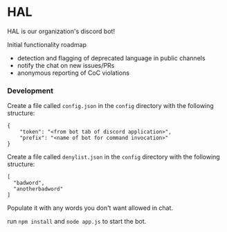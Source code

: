 # HAL

HAL is our organization's discord bot! 

Initial functionality roadmap
- detection and flagging of deprecated language in public channels
- notify the chat on new issues/PRs
- anonymous reporting of CoC violations

### Development

Create a file called `config.json` in the `config` directory with the following structure:

```
{
	"token": "<from bot tab of discord application>",
	"prefix": "<name of bot for command invocation>"
}
```

Create a file called `denylist.json` in the `config` directory with the following structure:

```
[
  "badword",
  "anotherbadword"
]
```

Populate it with any words you don't want allowed in chat. 

run `npm install` and `node app.js` to start the bot.
